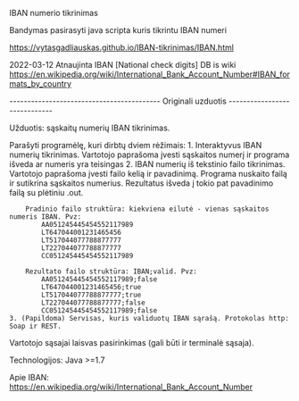 IBAN numerio tikrinimas

Bandymas pasirasyti java scripta kuris tikrintu IBAN numeri 


https://vytasgadliauskas.github.io/IBAN-tikrinimas/IBAN.html

2022-03-12    Atnaujinta IBAN [National check digits]  DB is wiki 
https://en.wikipedia.org/wiki/International_Bank_Account_Number#IBAN_formats_by_country
	
------------------------------------------ Originali uzduotis -----------------------------

Užduotis: sąskaitų numerių IBAN tikrinimas.

Parašyti programėlę, kuri dirbtų dviem rėžimais:
    1. Interaktyvus IBAN numerių tikrinimas. Vartotojo paprašoma įvesti sąskaitos numerį ir programa išveda ar numeris yra teisingas
    2. IBAN numerių iš tekstinio failo tikrinimas. Vartotojo paprašoma įvesti failo kelią ir pavadinimą. Programa nuskaito failą ir sutikrina sąskaitos numerius. Rezultatus išveda į tokio pat pavadinimo failą su plėtiniu .out. 

        Pradinio failo struktūra: kiekviena eilutė - vienas sąskaitos numeris IBAN. Pvz:
            AA051245445454552117989
            LT647044001231465456
            LT517044077788877777
            LT227044077788877777
            CC051245445454552117989

        Rezultato failo struktūra: IBAN;valid. Pvz:
            AA051245445454552117989;false
            LT647044001231465456;true
            LT517044077788877777;true
            LT227044077788877777;false
            CC051245445454552117989;false
	3. (Papildoma) Servisas, kuris validuotų IBAN sąrašą. Protokolas http: Soap ir REST. 		

Vartotojo sąsajai laisvas pasirinkimas (gali būti ir terminalė sąsaja).

Technologijos: Java >=1.7

Apie IBAN: https://en.wikipedia.org/wiki/International_Bank_Account_Number  
